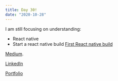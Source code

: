 ```yaml
---
title: Day 30!
date: "2020-10-28"
---
```


I am still focusing on understanding: 

- React native
- Start a react native build 
[First React native build](https://github.com/jokale/rdeeactNativeProject)






[Medium](https://medium.com/@kalemajoanna).

[LinkedIn](https://www.linkedin.com/in/joanna-e-kalema-a5a5b4136/)

[Portfolio](https://joannathedeveloper.netlify.app/)

